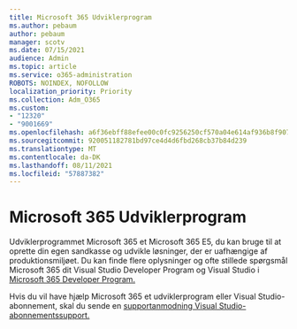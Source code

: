 ```yaml
---
title: Microsoft 365 Udviklerprogram
ms.author: pebaum
author: pebaum
manager: scotv
ms.date: 07/15/2021
audience: Admin
ms.topic: article
ms.service: o365-administration
ROBOTS: NOINDEX, NOFOLLOW
localization_priority: Priority
ms.collection: Adm_O365
ms.custom:
- "12320"
- "9001669"
ms.openlocfilehash: a6f36ebff88efee00c0fc9256250cf570a04e614af936b8f907d564e0e82398f
ms.sourcegitcommit: 920051182781bd97ce4d4d6fbd268cb37b84d239
ms.translationtype: MT
ms.contentlocale: da-DK
ms.lasthandoff: 08/11/2021
ms.locfileid: "57887382"
---
```

# <a name="microsoft-365-developer-program"></a>Microsoft 365 Udviklerprogram

Udviklerprogrammet Microsoft 365 et Microsoft 365 E5, du kan bruge til at oprette din egen sandkasse og udvikle løsninger, der er uafhængige af produktionsmiljøet. Du kan finde flere oplysninger og ofte stillede spørgsmål Microsoft 365 dit Visual Studio Developer Program og Visual Studio i [Microsoft 365 Developer Program.](https://docs.microsoft.com/office/developer-program/microsoft-365-developer-program)

Hvis du vil have hjælp Microsoft 365 et udviklerprogram eller Visual Studio-abonnement, skal du sende en [supportanmodning Visual Studio-abonnementssupport.](https://visualstudio.microsoft.com/subscriptions/support/)